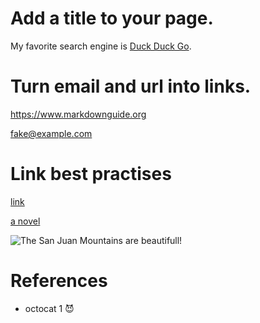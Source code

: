 
# Add a title to your page.

My favorite search engine is [Duck Duck Go](https://duckduckgo.com "The best search engine for privacy").

# Turn email and url into links.

<https://www.markdownguide.org>

<fake@example.com>

# Link best practises

[link](https://wwww.example.com/my%20great%20page)

[a novel](https://en.wikipedia.org/wiki/The_Milagro_Beanfield_War%28novel%29)

![The San Juan Mountains are beautifull!](/assets/images/san-juan-mountain.jpg "San Juan Mountains")




# References

* octocat 1 😈

